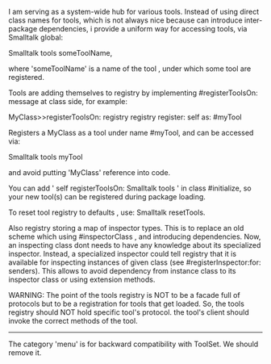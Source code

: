 I am serving as a system-wide hub for various tools.
Instead of using direct class names for tools, which is not always nice because can introduce inter-package
dependencies, i provide a uniform way for accessing tools, via Smalltalk global:

Smalltalk tools someToolName,

where 'someToolName' is a name of the tool , under which some tool are registered.

Tools are adding themselves to registry by implementing #registerToolsOn: message at class side, for example:

MyClass>>registerToolsOn: registry
   registry register: self as: #myTool

Registers a MyClass as a tool under name #myTool, and can be accessed via:

Smalltalk tools myTool 

and avoid putting 'MyClass' reference into code.

You can add  ' self registerToolsOn: Smalltalk tools ' in class #initialize,
so your new tool(s) can be registered during package loading.

To reset tool registry to defaults , use: 
Smalltalk resetTools.

Also registry storing a map of inspector types. 
This is to replace an old scheme which using #inspectorClass , and introducing dependencies.
Now, an inspecting class dont needs to have any knowledge about its specialized inspector.
Instead, a specialized inspector could tell registry that it is available for inspecting instances of given class (see #registerInspector:for:  senders).
This allows to avoid dependency from instance class to its inspector class or using extension methods.

WARNING: The point of the tools registry is NOT to be a facade full of protocols but to be a registration for tools that get loaded. So, the tools registry should NOT hold specific tool's protocol.  the tool's client should invoke the correct methods of the tool.

----------- 
The category 'menu' is for backward compatibility with ToolSet. We should remove it.

